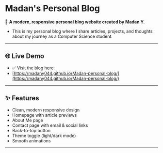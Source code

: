# Madan's Personal Blog

🚀 **A modern, responsive personal blog website created by Madan Y.**

- This is my personal blog where I share articles, projects, and thoughts about my journey as a Computer Science student.

---

## 🌐 Live Demo
- ✅ Visit the blog here:  
- [https://madany044.github.io/Madan-personal-blog/](https://madany044.github.io/Madan-personal-blog/)

---

## ✨ Features
- Clean, modern responsive design
- Homepage with article previews
- About Me page
- Contact page with email & social links
- Back-to-top button
- Theme toggle (light/dark mode)
- Smooth animations

---


